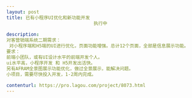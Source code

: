 ```yaml
---                
layout: post       
title: 已有小程序UI优化和新功能开发
                                执行中
           
description: 
对客营销端系统二期需求：
 对小程序端和H5端的UI进行优化，页面功能增强。总计12个页面，全部是信息展示功能。
要求：
前端小团队，或有UI设计水平的前端开发个人。
ui水平高，小程序开发 和 H5开发出活快。
另有AFRAM全景图展示功能优化，做过全景展示，能解决问题。
小项目，需要尽快投入开发，1-2周内完成。
     
contenturl: https://pro.lagou.com/project/8073.html      
---                 
```

